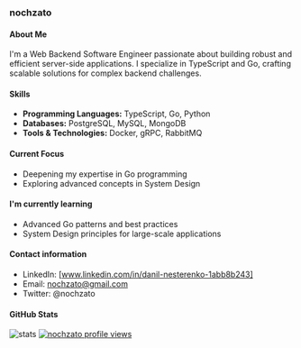### nochzato

#### About Me
I'm a Web Backend Software Engineer passionate about building robust and efficient server-side applications. I specialize in TypeScript and Go, crafting scalable solutions for complex backend challenges.

#### Skills
- **Programming Languages:** TypeScript, Go, Python
- **Databases:** PostgreSQL, MySQL, MongoDB
- **Tools & Technologies:** Docker, gRPC, RabbitMQ

#### Current Focus
- Deepening my expertise in Go programming
- Exploring advanced concepts in System Design

#### I'm currently learning
- Advanced Go patterns and best practices
- System Design principles for large-scale applications

#### Contact information
- LinkedIn: [www.linkedin.com/in/danil-nesterenko-1abb8b243]
- Email: nochzato@gmail.com
- Twitter: @nochzato

#### GitHub Stats
![stats](https://github-readme-stats.vercel.app/api?username=nochzato&show_icons=true&theme=radical)
[![nochzato profile views](https://u8views.com/api/v1/github/profiles/97691539/views/day-week-month-total-count.svg)](https://u8views.com/github/nochzato)
